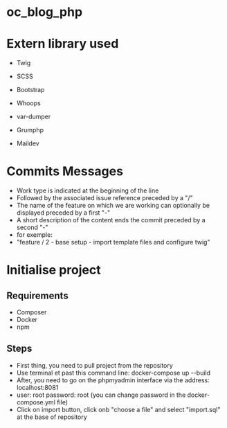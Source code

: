 # oc_blog_php

# Extern library used
* Twig
* SCSS
* Bootstrap

* Whoops
* var-dumper
* Grumphp
* Maildev

# Commits Messages
* Work type is indicated at the beginning of the line
* Followed by the associated issue reference preceded by a "/"
* The name of the feature on which we are working can optionally be displayed preceded by a first "-"
* A short description of the content ends the commit preceded by a second "-"
* for exemple: 
* "feature / 2 - base setup - import template files and configure twig"

# Initialise project
## Requirements 
* Composer
* Docker
* npm

## Steps
* First thing, you need to pull project from the repository
* Use terminal et past this command line: docker-compose up --build
* After, you need to go on the phpmyadmin interface via the address: localhost:8081
* user: root password: root (you can change password in the docker-compose.yml file)
* Click on import button, click onb "choose a file" and select "import.sql" at the base of repository